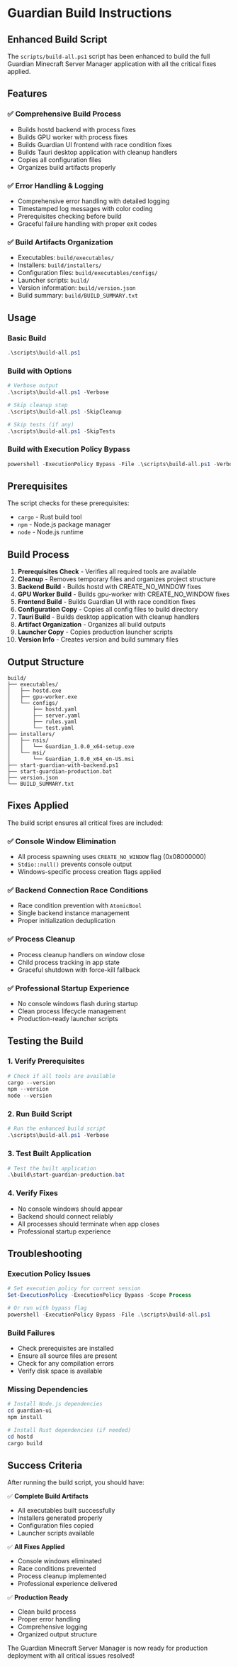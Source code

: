 # Guardian Build Instructions

## Enhanced Build Script

The `scripts/build-all.ps1` script has been enhanced to build the full Guardian Minecraft Server Manager application with all the critical fixes applied.

## Features

### ✅ **Comprehensive Build Process**
- Builds hostd backend with process fixes
- Builds GPU worker with process fixes  
- Builds Guardian UI frontend with race condition fixes
- Builds Tauri desktop application with cleanup handlers
- Copies all configuration files
- Organizes build artifacts properly

### ✅ **Error Handling & Logging**
- Comprehensive error handling with detailed logging
- Timestamped log messages with color coding
- Prerequisites checking before build
- Graceful failure handling with proper exit codes

### ✅ **Build Artifacts Organization**
- Executables: `build/executables/`
- Installers: `build/installers/`
- Configuration files: `build/executables/configs/`
- Launcher scripts: `build/`
- Version information: `build/version.json`
- Build summary: `build/BUILD_SUMMARY.txt`

## Usage

### Basic Build
```powershell
.\scripts\build-all.ps1
```

### Build with Options
```powershell
# Verbose output
.\scripts\build-all.ps1 -Verbose

# Skip cleanup step
.\scripts\build-all.ps1 -SkipCleanup

# Skip tests (if any)
.\scripts\build-all.ps1 -SkipTests
```

### Build with Execution Policy Bypass
```powershell
powershell -ExecutionPolicy Bypass -File .\scripts\build-all.ps1 -Verbose
```

## Prerequisites

The script checks for these prerequisites:
- `cargo` - Rust build tool
- `npm` - Node.js package manager  
- `node` - Node.js runtime

## Build Process

1. **Prerequisites Check** - Verifies all required tools are available
2. **Cleanup** - Removes temporary files and organizes project structure
3. **Backend Build** - Builds hostd with CREATE_NO_WINDOW fixes
4. **GPU Worker Build** - Builds gpu-worker with CREATE_NO_WINDOW fixes
5. **Frontend Build** - Builds Guardian UI with race condition fixes
6. **Configuration Copy** - Copies all config files to build directory
7. **Tauri Build** - Builds desktop application with cleanup handlers
8. **Artifact Organization** - Organizes all build outputs
9. **Launcher Copy** - Copies production launcher scripts
10. **Version Info** - Creates version and build summary files

## Output Structure

```
build/
├── executables/
│   ├── hostd.exe
│   ├── gpu-worker.exe
│   └── configs/
│       ├── hostd.yaml
│       ├── server.yaml
│       ├── rules.yaml
│       └── test.yaml
├── installers/
│   ├── nsis/
│   │   └── Guardian_1.0.0_x64-setup.exe
│   └── msi/
│       └── Guardian_1.0.0_x64_en-US.msi
├── start-guardian-with-backend.ps1
├── start-guardian-production.bat
├── version.json
└── BUILD_SUMMARY.txt
```

## Fixes Applied

The build script ensures all critical fixes are included:

### ✅ **Console Window Elimination**
- All process spawning uses `CREATE_NO_WINDOW` flag (0x08000000)
- `Stdio::null()` prevents console output
- Windows-specific process creation flags applied

### ✅ **Backend Connection Race Conditions**
- Race condition prevention with `AtomicBool`
- Single backend instance management
- Proper initialization deduplication

### ✅ **Process Cleanup**
- Process cleanup handlers on window close
- Child process tracking in app state
- Graceful shutdown with force-kill fallback

### ✅ **Professional Startup Experience**
- No console windows flash during startup
- Clean process lifecycle management
- Production-ready launcher scripts

## Testing the Build

### 1. Verify Prerequisites
```powershell
# Check if all tools are available
cargo --version
npm --version
node --version
```

### 2. Run Build Script
```powershell
# Run the enhanced build script
.\scripts\build-all.ps1 -Verbose
```

### 3. Test Built Application
```powershell
# Test the built application
.\build\start-guardian-production.bat
```

### 4. Verify Fixes
- No console windows should appear
- Backend should connect reliably
- All processes should terminate when app closes
- Professional startup experience

## Troubleshooting

### Execution Policy Issues
```powershell
# Set execution policy for current session
Set-ExecutionPolicy -ExecutionPolicy Bypass -Scope Process

# Or run with bypass flag
powershell -ExecutionPolicy Bypass -File .\scripts\build-all.ps1
```

### Build Failures
- Check prerequisites are installed
- Ensure all source files are present
- Check for any compilation errors
- Verify disk space is available

### Missing Dependencies
```powershell
# Install Node.js dependencies
cd guardian-ui
npm install

# Install Rust dependencies (if needed)
cd hostd
cargo build
```

## Success Criteria

After running the build script, you should have:

✅ **Complete Build Artifacts**
- All executables built successfully
- Installers generated properly
- Configuration files copied
- Launcher scripts available

✅ **All Fixes Applied**
- Console windows eliminated
- Race conditions prevented
- Process cleanup implemented
- Professional experience delivered

✅ **Production Ready**
- Clean build process
- Proper error handling
- Comprehensive logging
- Organized output structure

The Guardian Minecraft Server Manager is now ready for production deployment with all critical issues resolved!
